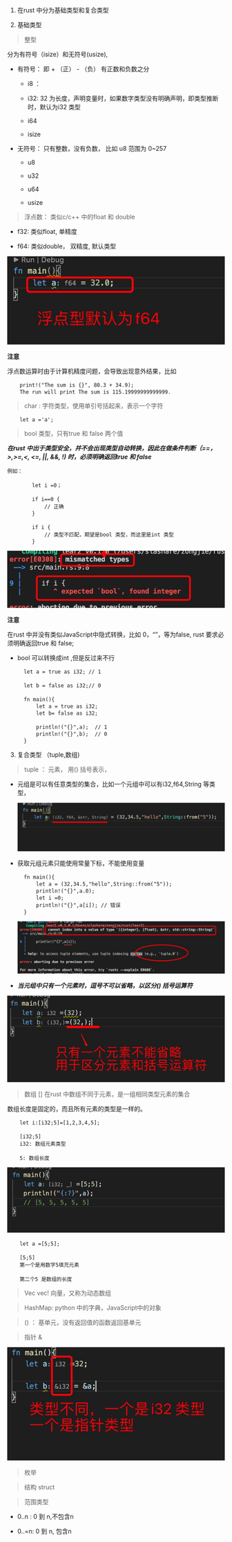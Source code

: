 1. 在rust 中分为基础类型和复合类型

2. 基础类型

> 整型

   分为有符号（isize）和无符号(usize), 

   + 有符号： 即 + （正） - （负） 有正数和负数之分

        + i8 ：

        + i32: 32 为长度，声明变量时，如果数字类型没有明确声明，即类型推断时，默认为i32 类型

        + i64

        + isize

   + 无符号： 只有整数，没有负数， 比如 u8 范围为 0~257

        + u8 

        + u32

        + u64

        + usize


> 浮点数： 类似c/c++ 中的float 和 double

   + f32: 类似float, 单精度

   + f64: 类似double， 双精度, 默认类型

   ![avatar](../assets/f64.jpg)

 **注意** 

 浮点数运算时由于计算机精度问题，会导致出现意外结果，比如

        print!("The sum is {}", 80.3 + 34.9);
        The run will print The sum is 115.19999999999999.

> char : 字符类型，使用单引号括起来，表示一个字符

        let a ='a';

> bool 类型，只有true 和 false 两个值

   ***在rust 中出于类型安全，并不会出现类型自动转换，因此在做条件判断（==，>,>=,<, <=, ||, &&, !) 时，必须明确返回true 和 false***

    例如：

            let i =0；

            if i==0 {
                // 正确
            }

            if i {
                // 类型不匹配，期望是bool 类型，而这里是int 类型
            }
![avatar](../assets/leixing.jpg)

**注意**

在rust 中并没有类似JavaScript中隐式转换，比如 0，“”，等为false, rust 要求必须明确返回true 和 false;


+ bool 可以转换成int ,但是反过来不行

        let a = true as i32; // 1

        let b = false as i32;// 0

        fn main(){
            let a = true as i32;
            let b= false as i32;

            println!("{}",a);  // 1
            println!("{}",b);  // 0
        }

3. 复合类型 （tuple,数组)

> tuple ： 元素， 用() 括号表示，

+ 元组是可以有任意类型的集合，比如一个元组中可以有i32,f64,String 等类型，

   ![avatar](../assets/tuple.jpg)

+ 获取元组元素只能使用常量下标，不能使用变量

        fn main(){
            let a = (32,34.5,"hello",String::from("5"));
            println!("{}",a.0);
            let i =0;
            println!("{}",a[i]); // 错误
        }
   ![avatar](../assets/tuple1.jpg)

+ ***当元组中只有一个元素时，逗号不可以省略，以区分() 括号运算符***

![avatar](../assets/tuple3.jpg)


> 数组 [] 在rust 中数组不同于元素，是一组相同类型元素的集合


   数组长度是固定的，而且所有元素的类型是一样的。

        let i:[i32;5]=[1,2,3,4,5];

        [i32;5]
        i32: 数组元素类型

        5: 数组长度

   ![avatar](../assets/arr.jpg)

        let a =[5;5]; 

        [5;5]
        第一个是用数字5填充元素

        第二个5 是数组的长度

> Vec<T> vec! 向量，又称为动态数组

> HashMap: python 中的字典，JavaScript中的对象

>() ： 基单元，没有返回值的函数返回基单元

> 指针 & 

![avatar](../assets/zhizhen1.jpg)

> 枚举

> 结构 struct

> 范围类型 

+ 0..n : 0 到 n,不包含n

+ 0..=n: 0 到 n, 包含n






   